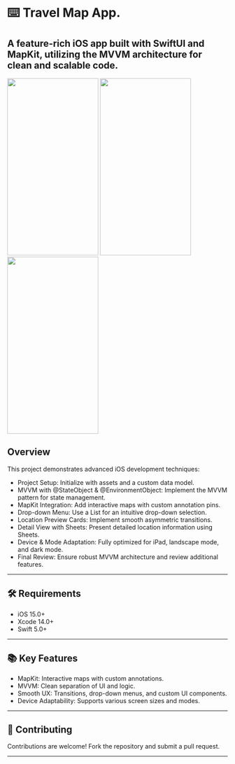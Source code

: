 ⌨️ Travel Map App.
======

A feature-rich iOS app built with SwiftUI and MapKit, utilizing the MVVM architecture for clean and scalable code.
------

<img src="https://github.com/user-attachments/assets/8c716c8b-8b8f-4732-ba8a-08cfc90f8e5a" width="208" height="405">
<img src="https://github.com/user-attachments/assets/cabb402f-e079-451b-ab13-02f859571723" width="208" height="405">
<img src="https://github.com/user-attachments/assets/0f7d9f64-057d-42a0-996f-8d95c7d4357e" width="208" height="405">

Overview
------
This project demonstrates advanced iOS development techniques:

- Project Setup: Initialize with assets and a custom data model.
- MVVM with @StateObject & @EnvironmentObject: Implement the MVVM pattern for state management.
- MapKit Integration: Add interactive maps with custom annotation pins.
- Drop-down Menu: Use a List for an intuitive drop-down selection.
- Location Preview Cards: Implement smooth asymmetric transitions.
- Detail View with Sheets: Present detailed location information using Sheets.
- Device & Mode Adaptation: Fully optimized for iPad, landscape mode, and dark mode.
- Final Review: Ensure robust MVVM architecture and review additional features.
-------

🛠 Requirements
-------

- iOS 15.0+
- Xcode 14.0+
- Swift 5.0+
-------

📚 Key Features
-------

- MapKit: Interactive maps with custom annotations.
- MVVM: Clean separation of UI and logic.
- Smooth UX: Transitions, drop-down menus, and custom UI components.
- Device Adaptability: Supports various screen sizes and modes.
-------

🤝 Contributing
-------

Contributions are welcome! Fork the repository and submit a pull request.

-------

